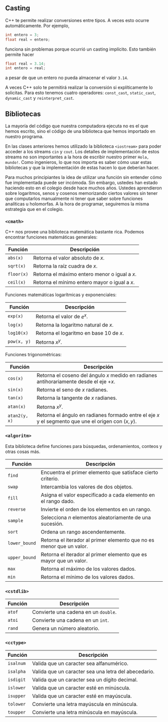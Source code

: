 ## Casting

C++ te permite realizar conversiones entre tipos.
A veces esto ocurre automáticamente. Por ejemplo,
```cpp
int entero = 3;
float real = entero;
```
funciona sin problemas porque ocurrió un casting implícito.
Esto también permite hacer
```cpp
float real = 3.14;
int entero = real;
```
a pesar de que un entero no pueda almacenar el valor `3.14`.

A veces C++ solo te permitirá realizar la conversión si explíticamente lo solicitas.
Para esto tenemos cuatro operadores:
`const_cast`,
`static_cast`,
`dynamic_cast`
y `reinterpret_cast`.

## Bibliotecas

La mayoría del código que nuestra computadora ejecuta
no es el que hemos escrito, sino el código de una biblioteca
que hemos importado en nuestro programa.

En las clases anteriores hemos utilizado la biblioteca
`<iostream>` para poder acceder a los streams `cin` y `cout`.
Los detalles de implementación de estos streams
no son importantes a la hora de escribir nuestro primer `Hola, mundo!`.
Como ingenieros, lo que nos importa es saber cómo usar estas bibliotecas
y que la implementación de estas hacen lo que deberían hacer.

Para muchos principiantes la idea de utilizar una función
sin entender cómo fue implementada puede ser incómoda.
Sin embargo, ustedes han estado haciendo esto en el colegio desde hace muchos años.
Ustedes aprendieron sobre logaritmos, senos y cosenos
memorizando ciertos valores sin tener que computarlos manualmente
ni tener que saber sobre funciones analíticas u holomorfas.
A la hora de programar, seguiremos la misma estrategia que en el colegio.

### `<cmath>`

C++ nos provee una biblioteca matemática bastante rica.
Podemos encontrar funciones matemáticas generales:

| Función | Descripción |
|---|---|
| `abs(x)` | Retorna el valor absoluto de $x$.  |
| `sqrt(x)` | Retorna la raíz cuadra de $x$. |
| `floor(x)` | Retorna el máximo entero menor o igual a $x$. |
| `ceil(x)` | Retorna el mínimo entero mayor o igual a $x$. |

Funciones matemáticas logarítmicas y exponenciales:

| Función | Descripción |
|---|---|
| `exp(x)` | Retorna el valor de $e^x$.  |
| `log(x)` | Retorna la logaritmo natural de $x$. |
| `log10(x)` | Retorna el logaritmo en base $10$ de $x$. |
| `pow(x, y)` | Retorna $x^y$. |

Funciones trigonométricas:

| Función | Descripción |
|---|---|
| `cos(x)` | Retorna el coseno del ángulo $x$ medido en radianes antihorariamente desde el eje $+x$. |
| `sin(x)` | Retorna el seno de $x$ radianes. |
| `tan(x)` | Retorna la tangente de $x$ radianes. |
| `atan(x)` | Retorna $x^y$. |
| `atan2(y, x)` | Retorna el ángulo en radianes formado entre el eje $x$ y el segmento que une el origen con $(x, y)$. |

### `<algoritm>`

Esta biblioteca define funciones para
búsquedas,
ordenamientos,
conteos
y otras cosas más.

| Función | Descripción |
|---|---|
| `find` | Encuentra el primer elemento que satisface cierto criterio. |
| `swap` | Intercambia los valores de dos objetos. |
| `fill` | Asigna el valor especificado a cada elemento en el rango dado. |
| `reverse` | Invierte el orden de los elementos en un rango. |
| `sample` | Selecciona $n$ elementos aleatoriamente de una sucesión. |
| `sort` | Ordena un rango ascendentemente. |
| `lower_bound` | Retorna el iterador al primer elemento que no es menor que un valor. |
| `upper_bound` | Retorna el iterador al primer elemento que es mayor que un valor. |
| `max` | Retorna el máximo de los valores dados. |
| `min` | Retorna el mínimo de los valores dados. |

### `<cstdlib>`

| Función | Descripción |
|---|---|
| `atof` | Convierte una cadena en un `double`. |
| `atoi` | Convierte una cadena en un `int`. |
| `rand` | Genera un número aleatorio. |

### `<cctype>`

| Función | Descripción |
|---|---|
| `isalnum` | Valida que un caracter sea alfanumérico. |
| `isalpha` | Valida que un caracter sea una letra del abecedario. |
| `isdigit` | Valida que un caracter sea un dígito decimal. |
| `islower` | Valida que un caracter esté en minúscula. |
| `isupper` | Valida que un caracter esté en mayúscula. |
| `tolower` | Convierte una letra mayúscula en minúscula. |
| `toupper` | Convierte una letra minúscula en mayúscula. |